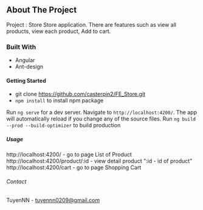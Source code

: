 ## About The Project

Project : Store Store application. There are features such as view all products, view each product, Add to cart.

### Built With

* Angular
* Ant-design

#### Getting Started
- git clone https://github.com/casterpin2/FE_Store.git
- `npm install` to install npm package


Run `ng serve` for a dev server. Navigate to `http://localhost:4200/`. The app will automatically reload if you change any of the source files.
Run `ng build --prod --build-optimizer` to build production

##### Usage
http://localhost:4200/ - go to page List of Product
http://localhost:4200/product/:id - view detail product ":id - id of product"
http://localhost:4200/cart - go to page Shopping Cart

###### Contact
TuyenNN - tuyennn0209@gmail.com
